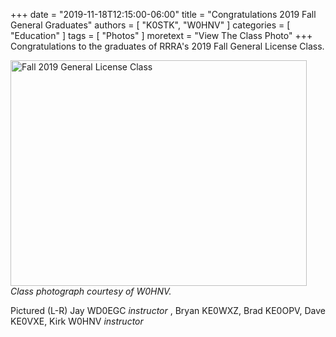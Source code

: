+++
date = "2019-11-18T12:15:00-06:00"
title = "Congratulations 2019 Fall General Graduates"
authors = [ "K0STK", "W0HNV" ]
categories = [ "Education" ]
tags = [ "Photos" ]
moretext = "View The Class Photo"
+++
Congratulations to the graduates of RRRA's 2019 Fall General License
Class. 

<!--more-->

<a data-flickr-embed="true"
href="https://www.flickr.com/photos/rrra-fargo/32868287867/in/dateposted/" title="Fall 2019 General License Class"><img src="https://live.staticflickr.com/65535/49085849986_ef80d3b7fc_c_d.jpg" width="474" height="361" alt="Fall 2019 General License Class"></a><script async src="//embedr.flickr.com/assets/client-code.js" charset="utf-8"></script>
*Class photograph courtesy of W0HNV.*

Pictured (L-R) Jay WD0EGC *instructor* , Bryan KE0WXZ, Brad KE0OPV, Dave KE0VXE, Kirk W0HNV *instructor*

